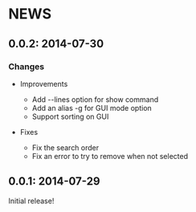 # NEWS

## 0.0.2: 2014-07-30

### Changes

  * Improvements
    * Add --lines option for show command
    * Add an alias -g for GUI mode option
    * Support sorting on GUI

  * Fixes
    * Fix the search order
    * Fix an error to try to remove when not selected

## 0.0.1: 2014-07-29

Initial release!

